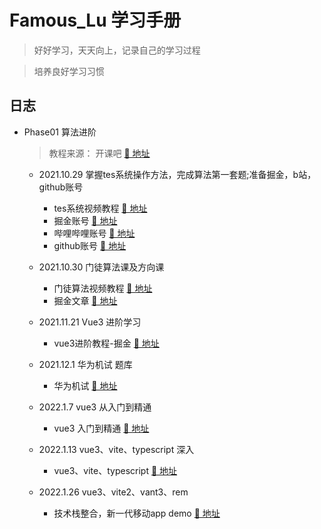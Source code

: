 # Famous_Lu 学习手册 

> 好好学习，天天向上，记录自己的学习过程

> 培养良好学习习惯
> 
## 日志

- Phase01 算法进阶

  > 教程来源：  开课吧  [🔗 地址](https://www.kaikeba.com)

  - 2021.10.29  掌握tes系统操作方法，完成算法第一套题;准备掘金，b站，github账号 
    - tes系统视频教程  [🔗 地址](https://learn.kaikeba.com/video/505186)
    - 掘金账号  [🔗 地址](https://juejin.cn/user/431453771662365)
    - 哔哩哔哩账号  [🔗 地址](https://space.bilibili.com/526960887)
    - github账号  [🔗 地址](https://github.com/luyouming) 
  
  - 2021.10.30  门徒算法课及方向课
    - 门徒算法视频教程  [🔗 地址](https://learn.kaikeba.com/catalog/214010?type=1)
    - 掘金文章  [🔗 地址](https://juejin.cn/user/431453771662365)

  - 2021.11.21 Vue3 进阶学习
    - vue3进阶教程-掘金  [🔗 地址](https://juejin.cn/post/6909247394904702984) 
    
  - 2021.12.1 华为机试 题库
    - 华为机试  [🔗 地址](https://www.nowcoder.com/ta/huawei) 

  - 2022.1.7 vue3 从入门到精通
    - vue3 入门到精通 [🔗 地址](https://learn.kaikeba.com/catalog/212381?type=9)

  - 2022.1.13 vue3、vite、typescript 深入
    - vue3、vite、typescript [🔗 地址](https://jspang.com/detailed?id=67) 
   
  - 2022.1.26 vue3、vite2、vant3、rem 
    - 技术栈整合，新一代移动app demo [🔗 地址](https://github.com/luyouming/Vue3-app)
  
